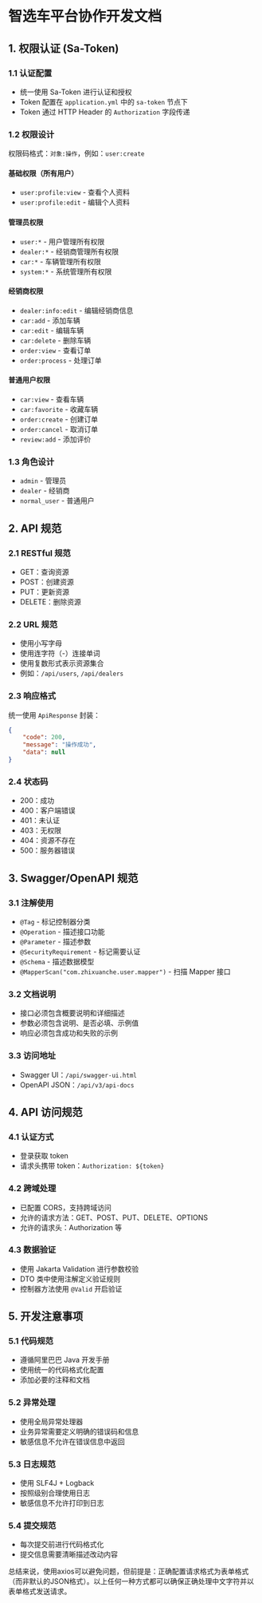 # 智选车平台协作开发文档

## 1. 权限认证 (Sa-Token)

### 1.1 认证配置
- 统一使用 Sa-Token 进行认证和授权
- Token 配置在 `application.yml` 中的 `sa-token` 节点下
- Token 通过 HTTP Header 的 `Authorization` 字段传递

### 1.2 权限设计
权限码格式：`对象:操作`，例如：`user:create`

#### 基础权限（所有用户）
- `user:profile:view` - 查看个人资料
- `user:profile:edit` - 编辑个人资料

#### 管理员权限
- `user:*` - 用户管理所有权限
- `dealer:*` - 经销商管理所有权限
- `car:*` - 车辆管理所有权限
- `system:*` - 系统管理所有权限

#### 经销商权限
- `dealer:info:edit` - 编辑经销商信息
- `car:add` - 添加车辆
- `car:edit` - 编辑车辆
- `car:delete` - 删除车辆
- `order:view` - 查看订单
- `order:process` - 处理订单

#### 普通用户权限
- `car:view` - 查看车辆
- `car:favorite` - 收藏车辆
- `order:create` - 创建订单
- `order:cancel` - 取消订单
- `review:add` - 添加评价

### 1.3 角色设计
- `admin` - 管理员
- `dealer` - 经销商
- `normal_user` - 普通用户

## 2. API 规范

### 2.1 RESTful 规范
- GET：查询资源
- POST：创建资源
- PUT：更新资源
- DELETE：删除资源

### 2.2 URL 规范
- 使用小写字母
- 使用连字符（-）连接单词
- 使用复数形式表示资源集合
- 例如：`/api/users`, `/api/dealers`

### 2.3 响应格式
统一使用 `ApiResponse` 封装：
```json
{
    "code": 200,
    "message": "操作成功",
    "data": null
}
```

### 2.4 状态码
- 200：成功
- 400：客户端错误
- 401：未认证
- 403：无权限
- 404：资源不存在
- 500：服务器错误

## 3. Swagger/OpenAPI 规范

### 3.1 注解使用
- `@Tag` - 标记控制器分类
- `@Operation` - 描述接口功能
- `@Parameter` - 描述参数
- `@SecurityRequirement` - 标记需要认证
- `@Schema` - 描述数据模型
- `@MapperScan("com.zhixuanche.user.mapper")` - 扫描 Mapper 接口

### 3.2 文档说明
- 接口必须包含概要说明和详细描述
- 参数必须包含说明、是否必填、示例值
- 响应必须包含成功和失败的示例

### 3.3 访问地址
- Swagger UI：`/api/swagger-ui.html`
- OpenAPI JSON：`/api/v3/api-docs`

## 4. API 访问规范

### 4.1 认证方式
- 登录获取 token
- 请求头携带 token：`Authorization: ${token}`

### 4.2 跨域处理
- 已配置 CORS，支持跨域访问
- 允许的请求方法：GET、POST、PUT、DELETE、OPTIONS
- 允许的请求头：Authorization 等

### 4.3 数据验证
- 使用 Jakarta Validation 进行参数校验
- DTO 类中使用注解定义验证规则
- 控制器方法使用 `@Valid` 开启验证

## 5. 开发注意事项

### 5.1 代码规范
- 遵循阿里巴巴 Java 开发手册
- 使用统一的代码格式化配置
- 添加必要的注释和文档

### 5.2 异常处理
- 使用全局异常处理器
- 业务异常需要定义明确的错误码和信息
- 敏感信息不允许在错误信息中返回

### 5.3 日志规范
- 使用 SLF4J + Logback
- 按照级别合理使用日志
- 敏感信息不允许打印到日志

### 5.4 提交规范
- 每次提交前进行代码格式化
- 提交信息需要清晰描述改动内容

总结来说，使用axios可以避免问题，但前提是：正确配置请求格式为表单格式（而非默认的JSON格式）。以上任何一种方式都可以确保正确处理中文字符并以表单格式发送请求。